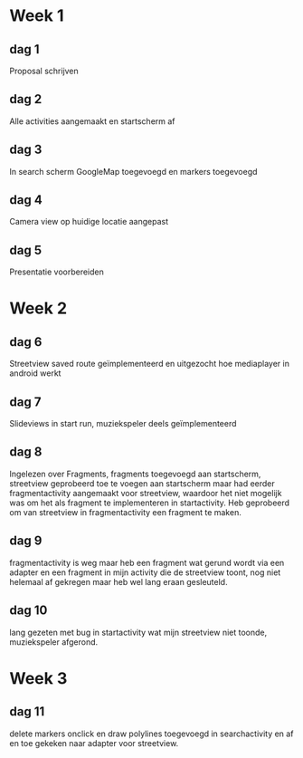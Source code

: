 # Week 1
## dag 1
Proposal schrijven
## dag 2
Alle activities aangemaakt en startscherm af
## dag 3
In search scherm GoogleMap toegevoegd en markers toegevoegd
## dag 4
Camera view op huidige locatie aangepast
## dag 5
Presentatie voorbereiden 
# Week 2
## dag 6
Streetview saved route geïmplementeerd en uitgezocht hoe mediaplayer in android werkt
## dag 7
Slideviews in start run, muziekspeler deels geïmplementeerd
## dag 8
Ingelezen over Fragments, fragments toegevoegd aan startscherm, 
streetview geprobeerd toe te voegen aan startscherm maar had eerder fragmentactivity aangemaakt voor streetview,
waardoor het niet mogelijk was om het als fragment te implementeren in startactivity. Heb geprobeerd om van streetview in fragmentactivity een fragment te maken.
## dag 9
fragmentactivity is weg maar heb een fragment wat gerund wordt via een adapter en een fragment in mijn activity die de streetview toont, nog niet helemaal af gekregen maar heb wel lang eraan gesleuteld.
## dag 10
lang gezeten met bug in startactivity wat mijn streetview niet toonde, muziekspeler afgerond.
# Week 3
## dag 11 
delete markers onclick en draw polylines toegevoegd in searchactivity en af en toe gekeken naar adapter voor streetview.

